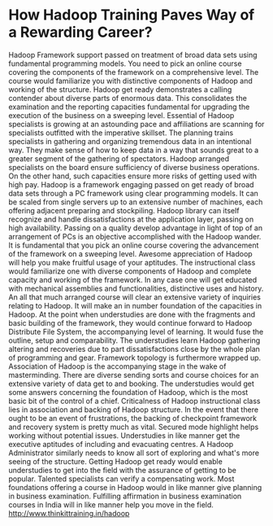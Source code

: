 # How Hadoop Training Paves Way of a Rewarding Career? 
Hadoop Framework support passed on treatment of broad data sets using fundamental programming models. You need to pick an online course covering the components of the framework on a comprehensive level. The course would familiarize you with distinctive components of Hadoop and working of the structure. 
Hadoop get ready demonstrates a calling contender about diverse parts of enormous data. This consolidates the examination and the reporting capacities fundamental for upgrading the execution of the business on a sweeping level. Essential of Hadoop specialists is growing at an astounding pace and affiliations are scanning for specialists outfitted with the imperative skillset. 
The planning trains specialists in gathering and organizing tremendous data in an intentional way. They make sense of how to keep data in a way that sounds great to a greater segment of the gathering of spectators. Hadoop arranged specialists on the board ensure sufficiency of diverse business operations. On the other hand, such capacities ensure more risks of getting used with high pay. 
Hadoop is a framework engaging passed on get ready of broad data sets through a PC framework using clear programming models. It can be scaled from single servers up to an extensive number of machines, each offering adjacent preparing and stockpiling. Hadoop library can itself recognize and handle dissatisfactions at the application layer, passing on high availability. Passing on a quality develop advantage in light of top of an arrangement of PCs is an objective accomplished with the Hadoop wander. 
It is fundamental that you pick an online course covering the advancement of the framework on a sweeping level. Awesome appreciation of Hadoop will help you make fruitful usage of your aptitudes. The instructional class would familiarize one with diverse components of Hadoop and complete capacity and working of the framework. In any case one will get educated with mechanical assemblies and functionalities, distinctive uses and history. 
An all that much arranged course will clear an extensive variety of inquiries relating to Hadoop. It will make an in number foundation of the capacities in Hadoop. At the point when understudies are done with the fragments and basic building of the framework, they would continue forward to Hadoop Distribute File System, the accompanying level of learning. It would fuse the outline, setup and comparability. The understudies learn Hadoop gathering altering and recoveries due to part dissatisfactions close by the whole plan of programming and gear. Framework topology is furthermore wrapped up. 
Association of Hadoop is the accompanying stage in the wake of masterminding. There are diverse sending sorts and course choices for an extensive variety of data get to and booking. The understudies would get some answers concerning the foundation of Hadoop, which is the most basic bit of the control of a chief. 
Criticalness of Hadoop instructional class lies in association and backing of Hadoop structure. In the event that there ought to be an event of frustrations, the backing of checkpoint framework and recovery system is pretty much as vital. Secured mode highlight helps working without potential issues. Understudies in like manner get the executive aptitudes of including and evacuating centres. A Hadoop Administrator similarly needs to know all sort of exploring and what's more seeing of the structure.  Getting Hadoop get ready would enable understudies to get into the field with the assurance of getting to be popular. Talented specialists can verify a compensating work. Most foundations offering a course in Hadoop would in like manner give planning in business examination. Fulfilling affirmation in business examination courses in India will in like manner help you move in the field.
http://www.thinkittraining.in/hadoop
